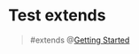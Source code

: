 # Test extends

> #extends @[Getting Started](mention://27c2aabf-e950-480b-9bf2-c96b8881b956/document/497de359-b882-4cfc-810f-9a94aea55137)